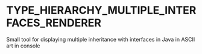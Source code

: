# TYPE_HIERARCHY_MULTIPLE_INTERFACES_RENDERER
Small tool for displaying multiple inheritance with interfaces in Java in ASCII art in console
